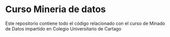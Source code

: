 # Curso Mineria de datos

Este repositorio contiene todo el código relacionado con el curso de Minado de Datos impartido en Colegio Universitario de Cartago
